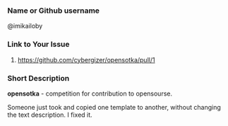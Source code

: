 ### Name or Github username

@imikailoby

### Link to Your Issue

1. https://github.com/cybergizer/opensotka/pull/1

### Short Description

**opensotka** - competition for contribution to opensourse.

Someone just took and copied one template to another, without changing the text description.
I fixed it.
